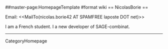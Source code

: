 ##master-page:HomepageTemplate
#format wiki
== NicolasBorie ==

Email: <<MailTo(nicolas.borie42 AT SPAMFREE laposte DOT net)>>

I am a French student. I a new developer of SAGE-combinat.  

----
CategoryHomepage

